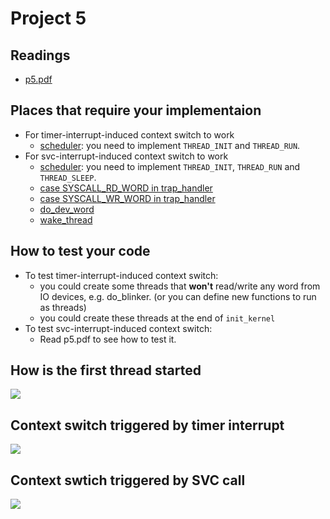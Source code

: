 # Project 5

## Readings 
- [p5.pdf](https://github.com/sklaw/enee447project5_hw_template_Shuangqi_sessions/blob/master/p5.pdf)

## Places that require your implementaion
- For timer-interrupt-induced context switch to work
    - [scheduler](https://github.com/sklaw/enee447project5_hw_template_Shuangqi_sessions/blob/master/threads.c#L109-L153): you need to implement `THREAD_INIT` and `THREAD_RUN`.
- For svc-interrupt-induced context switch to work
    - [scheduler](https://github.com/sklaw/enee447project5_hw_template_Shuangqi_sessions/blob/master/threads.c#L109-L153): you need to implement `THREAD_INIT`, `THREAD_RUN` and `THREAD_SLEEP`.
    - [case SYSCALL_RD_WORD in trap_handler](https://github.com/sklaw/enee447project5_hw_template_Shuangqi_sessions/blob/master/threads.c#L157-L179)
    - [case SYSCALL_WR_WORD in trap_handler](https://github.com/sklaw/enee447project5_hw_template_Shuangqi_sessions/blob/master/trap_handlers.c#L62-L74)
    - [do_dev_word](https://github.com/sklaw/enee447project5_hw_template_Shuangqi_sessions/blob/master/io.c#L276-L309)
    - [wake_thread](https://github.com/sklaw/enee447project5_hw_template_Shuangqi_sessions/blob/master/threads.c#L157-L179)

## How to test your code
- To test timer-interrupt-induced context switch:
    - you could create some threads that **won't** read/write any word from IO devices, e.g. do_blinker. (or you can define new functions to run as threads)
    - you could create these threads at the end of `init_kernel`
- To test svc-interrupt-induced context switch:
    - Read p5.pdf to see how to test it.


## How is the first thread started
![](https://github.com/sklaw/enee447project5_hw_template_Shuangqi_sessions/blob/master/images_used_by_README/how_the_first_thread_is_started.jpg)

## Context switch triggered by timer interrupt
![](https://github.com/sklaw/enee447project5_hw_template_Shuangqi_sessions/blob/master/images_used_by_README/context_swtich_triggered_by_timer_interrupt.jpg)

## Context swtich triggered by SVC call
![](https://github.com/sklaw/enee447project5_hw_template_Shuangqi_sessions/blob/master/images_used_by_README/context_switch_triggered_by_svc_call.jpg)
